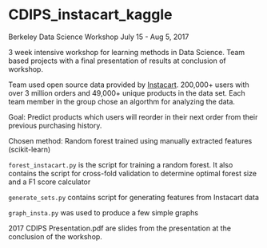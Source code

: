 # CDIPS_instacart_kaggle

Berkeley Data Science Workshop
July 15 - Aug 5, 2017

3 week intensive workshop for learning methods in Data Science. Team based projects with a final presentation of results at conclusion of workshop.

Team used open source data provided by [Instacart](https://www.instacart.com/datasets/grocery-shopping-2017). 200,000+ users with over 3 million orders and 49,000+ unique products in the data set. Each team member in the group chose an algorthm for analyzing the data.

Goal: Predict products which users will reorder in their next order from their previous purchasing history.

Chosen method: Random forest trained using manually extracted features (scikit-learn)

`forest_instacart.py` is the script for training a random forest. It also contains the script for cross-fold validation to determine optimal forest size and a F1 score calculator

`generate_sets.py` contains script for generating features from Instacart data

`graph_insta.py` was used to produce a few simple graphs

2017 CDIPS Presentation.pdf are slides from the presentation at the conclusion of the workshop.
